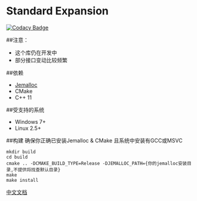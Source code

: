 ﻿# Standard Expansion

[![Codacy Badge](https://api.codacy.com/project/badge/Grade/1d46abfe845b4b9fac4989e4d4ea2fc1)](https://www.codacy.com/manual/NaturalSelect/stdx?utm_source=github.com&amp;utm_medium=referral&amp;utm_content=NaturalSelect/stdx&amp;utm_campaign=Badge_Grade)


##注意：
* 这个库仍在开发中
* 部分接口变动比较频繁

##依赖
* [Jemalloc](https://github.com/jemalloc/jemalloc)
* CMake
* C++ 11

##受支持的系统
* Windows	7+
* Linux		2.5+

##构建
确保你正确已安装Jemalloc & CMake
且系统中安装有GCC或MSVC
```
mkdir build
cd build
cmake .. -DCMAKE_BUILD_TYPE=Release -DJEMALLOC_PATH={你的jemalloc安装目录,不提供将找查默认目录}
make
make install
```

[中文文档](https://github.com/NaturalSelect/stdx/wiki)